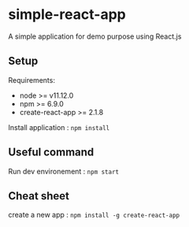 # simple-react-app #

A simple application for demo purpose using React.js

## Setup ##

Requirements:
- node >= v11.12.0
- npm >= 6.9.0
- create-react-app >= 2.1.8

Install application : `npm install`

## Useful command ##

Run dev environement : `npm start`

## Cheat sheet ##

create a new app : `npm install -g create-react-app`
